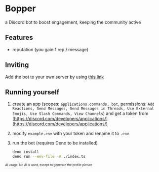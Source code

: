 # Bopper

a Discord bot to boost engagement, keeping the community active

## Features

- reputation (you gain 1 rep / message)

## Inviting

Add the bot to your own server by using [this link](https://discord.com/oauth2/authorize?client_id=1395103292899590337)

## Running yourself

1. create an app (scopes: `applications.commands, bot`, permissions: `Add Reactions, Send Messages, Send Messages in Threads, Use External Emojis, Use Slash Commands, View Channels`) and get a token from [https://discord.com/developers/applications/](https://discord.com/developers/applications/)
2. modify `example.env` with your token and rename it to `.env`
3. run the bot (requires Deno to be installed)

    ```sh
    deno install
    deno run --env-file -A ./index.ts
    ```

<sup><sub>AI usage: No AI is used, except to generate the profile picture</sup></sub>
